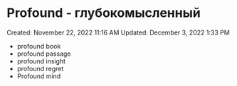 # Profound - глубокомысленный

Created: November 22, 2022 11:16 AM
Updated: December 3, 2022 1:33 PM

- profound book
- profound passage
- profound insight
- profound regret
- Profound mind